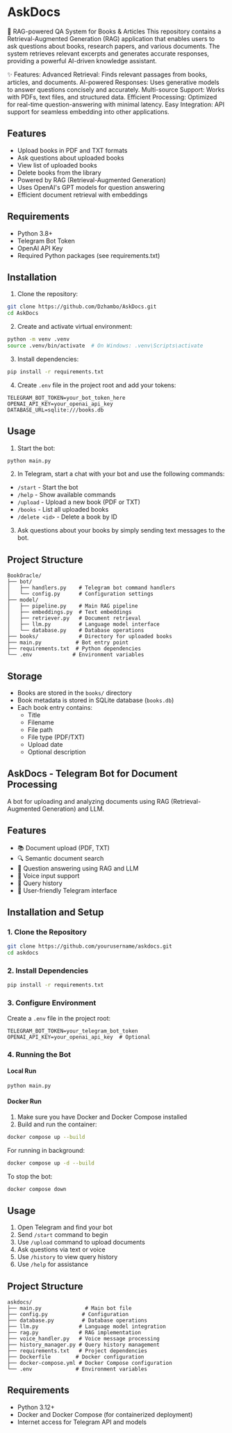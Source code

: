# AskDocs
📖 RAG-powered QA System for Books & Articles
This repository contains a Retrieval-Augmented Generation (RAG) application that enables users to ask questions about books, research papers, and various documents. The system retrieves relevant excerpts and generates accurate responses, providing a powerful AI-driven knowledge assistant.

✨ Features:
Advanced Retrieval: Finds relevant passages from books, articles, and documents.
AI-powered Responses: Uses generative models to answer questions concisely and accurately.
Multi-source Support: Works with PDFs, text files, and structured data.
Efficient Processing: Optimized for real-time question-answering with minimal latency.
Easy Integration: API support for seamless embedding into other applications.

## Features

- Upload books in PDF and TXT formats
- Ask questions about uploaded books
- View list of uploaded books
- Delete books from the library
- Powered by RAG (Retrieval-Augmented Generation)
- Uses OpenAI's GPT models for question answering
- Efficient document retrieval with embeddings

## Requirements

- Python 3.8+
- Telegram Bot Token
- OpenAI API Key
- Required Python packages (see requirements.txt)

## Installation

1. Clone the repository:
```bash
git clone https://github.com/Dzhambo/AskDocs.git
cd AskDocs
```

2. Create and activate virtual environment:
```bash
python -m venv .venv
source .venv/bin/activate  # On Windows: .venv\Scripts\activate
```

3. Install dependencies:
```bash
pip install -r requirements.txt
```

4. Create `.env` file in the project root and add your tokens:
```
TELEGRAM_BOT_TOKEN=your_bot_token_here
OPENAI_API_KEY=your_openai_api_key
DATABASE_URL=sqlite:///books.db
```

## Usage

1. Start the bot:
```bash
python main.py
```

2. In Telegram, start a chat with your bot and use the following commands:
- `/start` - Start the bot
- `/help` - Show available commands
- `/upload` - Upload a new book (PDF or TXT)
- `/books` - List all uploaded books
- `/delete <id>` - Delete a book by ID

3. Ask questions about your books by simply sending text messages to the bot.

## Project Structure

```
BookOracle/
├── bot/
│   ├── handlers.py    # Telegram bot command handlers
│   └── config.py      # Configuration settings
├── model/
│   ├── pipeline.py    # Main RAG pipeline
│   ├── embeddings.py  # Text embeddings
│   ├── retriever.py   # Document retrieval
│   ├── llm.py         # Language model interface
│   └── database.py    # Database operations
├── books/             # Directory for uploaded books
├── main.py           # Bot entry point
├── requirements.txt  # Python dependencies
└── .env             # Environment variables
```

## Storage

- Books are stored in the `books/` directory
- Book metadata is stored in SQLite database (`books.db`)
- Each book entry contains:
  - Title
  - Filename
  - File path
  - File type (PDF/TXT)
  - Upload date
  - Optional description

## AskDocs - Telegram Bot for Document Processing

A bot for uploading and analyzing documents using RAG (Retrieval-Augmented Generation) and LLM.

## Features

- 📚 Document upload (PDF, TXT)
- 🔍 Semantic document search
- 🤖 Question answering using RAG and LLM
- 🎤 Voice input support
- 📝 Query history
- 📱 User-friendly Telegram interface

## Installation and Setup

### 1. Clone the Repository
```bash
git clone https://github.com/yourusername/askdocs.git
cd askdocs
```

### 2. Install Dependencies
```bash
pip install -r requirements.txt
```

### 3. Configure Environment
Create a `.env` file in the project root:
```env
TELEGRAM_BOT_TOKEN=your_telegram_bot_token
OPENAI_API_KEY=your_openai_api_key  # Optional
```

### 4. Running the Bot

#### Local Run
```bash
python main.py
```

#### Docker Run
1. Make sure you have Docker and Docker Compose installed
2. Build and run the container:
```bash
docker compose up --build
```

For running in background:
```bash
docker compose up -d --build
```

To stop the bot:
```bash
docker compose down
```

## Usage

1. Open Telegram and find your bot
2. Send `/start` command to begin
3. Use `/upload` command to upload documents
4. Ask questions via text or voice
5. Use `/history` to view query history
6. Use `/help` for assistance

## Project Structure

```
askdocs/
├── main.py              # Main bot file
├── config.py           # Configuration
├── database.py         # Database operations
├── llm.py             # Language model integration
├── rag.py             # RAG implementation
├── voice_handler.py   # Voice message processing
├── history_manager.py # Query history management
├── requirements.txt   # Project dependencies
├── Dockerfile        # Docker configuration
├── docker-compose.yml # Docker Compose configuration
└── .env              # Environment variables
```

## Requirements

- Python 3.12+
- Docker and Docker Compose (for containerized deployment)
- Internet access for Telegram API and models
